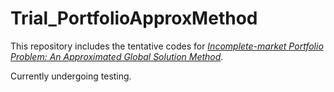 # Trial_PortfolioApproxMethod

This repository includes the tentative codes for *[Incomplete-market Portfolio Problem: An Approximated
Global Solution Method](https://www.dropbox.com/s/b0e2s3qlbmr5eqv/Incomplete_market_Portfolio_Problem.pdf?dl=0)*.

Currently undergoing testing.
